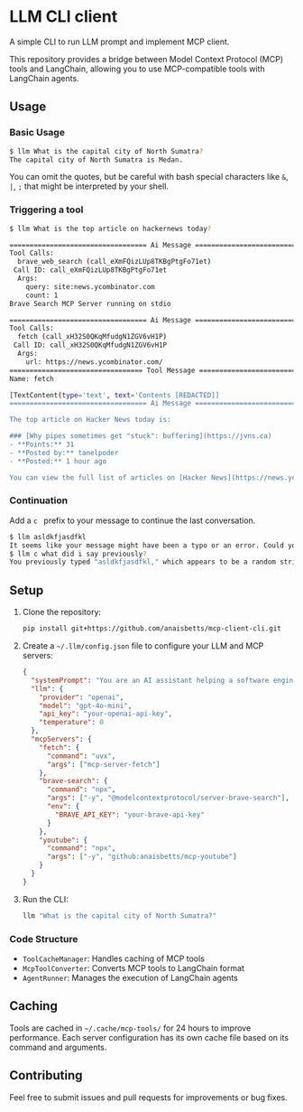 # LLM CLI client

A simple CLI to run LLM prompt and implement MCP client.

This repository provides a bridge between Model Context Protocol (MCP) tools and LangChain, allowing you to use MCP-compatible tools with LangChain agents.

## Usage

### Basic Usage

```bash
$ llm What is the capital city of North Sumatra?
The capital city of North Sumatra is Medan.
```

You can omit the quotes, but be careful with bash special characters like `&`, `|`, `;` that might be interpreted by your shell.

### Triggering a tool

```bash
$ llm What is the top article on hackernews today?

================================== Ai Message ==================================
Tool Calls:
  brave_web_search (call_eXmFQizLUp8TKBgPtgFo71et)
 Call ID: call_eXmFQizLUp8TKBgPtgFo71et
  Args:
    query: site:news.ycombinator.com
    count: 1
Brave Search MCP Server running on stdio

================================== Ai Message ==================================
Tool Calls:
  fetch (call_xH32S0QKqMfudgN1ZGV6vH1P)
 Call ID: call_xH32S0QKqMfudgN1ZGV6vH1P
  Args:
    url: https://news.ycombinator.com/
================================= Tool Message =================================
Name: fetch

[TextContent(type='text', text='Contents [REDACTED]]
================================== Ai Message ==================================

The top article on Hacker News today is:

### [Why pipes sometimes get "stuck": buffering](https://jvns.ca)
- **Points:** 31
- **Posted by:** tanelpoder
- **Posted:** 1 hour ago

You can view the full list of articles on [Hacker News](https://news.ycombinator.com/)
```

### Continuation

Add a `c ` prefix to your message to continue the last conversation.

```bash
$ llm asldkfjasdfkl
It seems like your message might have been a typo or an error. Could you please clarify or provide more details about what you need help with?
$ llm c what did i say previously?
You previously typed "asldkfjasdfkl," which appears to be a random string of characters. If you meant to ask something specific or if you have a question, please let me know!
```

## Setup

1. Clone the repository:
   ```bash
   pip install git+https://github.com/anaisbetts/mcp-client-cli.git
   ```

2. Create a `~/.llm/config.json` file to configure your LLM and MCP servers:
   ```json
   {
     "systemPrompt": "You are an AI assistant helping a software engineer...",
     "llm": {
       "provider": "openai",
       "model": "gpt-4o-mini",
       "api_key": "your-openai-api-key",
       "temperature": 0
     },
     "mcpServers": {
       "fetch": {
         "command": "uvx",
         "args": ["mcp-server-fetch"]
       },
       "brave-search": {
         "command": "npx",
         "args": ["-y", "@modelcontextprotocol/server-brave-search"],
         "env": {
           "BRAVE_API_KEY": "your-brave-api-key"
         }
       },
       "youtube": {
         "command": "npx",
         "args": ["-y", "github:anaisbetts/mcp-youtube"]
       }
     }
   }
   ```

3. Run the CLI:
   ```bash
   llm "What is the capital city of North Sumatra?"
   ```


### Code Structure

- `ToolCacheManager`: Handles caching of MCP tools
- `McpToolConverter`: Converts MCP tools to LangChain format
- `AgentRunner`: Manages the execution of LangChain agents

## Caching

Tools are cached in `~/.cache/mcp-tools/` for 24 hours to improve performance. Each server configuration has its own cache file based on its command and arguments.

## Contributing

Feel free to submit issues and pull requests for improvements or bug fixes.
